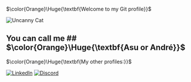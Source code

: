 $\color{Orange}\Huge{\textbf{Welcome to my Git profile}}$
  
![Uncanny Cat](https://media.tenor.com/Oee1T9EpfHwAAAAi/uncanny-cat-golf-peak.gif)


## You can call me ## $\color{Orange}\Huge{\textbf{Asu or André}}$

<div></div>

$\color{Orange}\Huge{\textbf{My other profiles:}}$

[![LinkedIn](https://custom-icon-badges.demolab.com/badge/LinkedIn-0A66C2?logo=linkedin-white&logoColor=fff)](https://www.linkedin.com/in/andré-emygdio-ferreira-46bb32219)
[![Discord](https://img.shields.io/badge/Discord-%235865F2.svg?&logo=discord&logoColor=white)](https://discordapp.com/users/412318343819952129)





<!--
**Asuyz/Asuyz** is a ✨ _special_ ✨ repository because its `README.md` (this file) appears on your GitHub profile.

Here are some ideas to get you started:

- 🔭 I’m currently working on ...
- 🌱 I’m currently learning ...
- 👯 I’m looking to collaborate on ...
- 🤔 I’m looking for help with ...
- 💬 Ask me about ...
- 📫 How to reach me: ...
- 😄 Pronouns: ...
- ⚡ Fun fact: ...
-->

